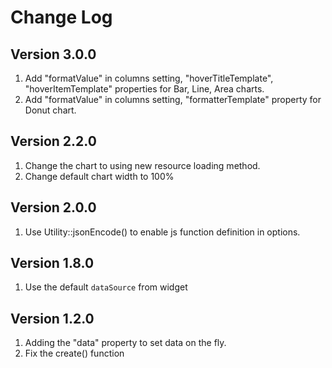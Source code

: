 # Change Log

## Version 3.0.0

1. Add "formatValue" in columns setting, "hoverTitleTemplate", "hoverItemTemplate" properties for Bar, Line, Area charts.
2. Add "formatValue" in columns setting, "formatterTemplate" property for Donut chart.

## Version 2.2.0

1. Change the chart to using new resource loading method.
2. Change default chart width to 100%    

## Version 2.0.0

1. Use Utility::jsonEncode() to enable js function definition in options.

## Version 1.8.0
1. Use the default `dataSource` from widget

## Version 1.2.0

1. Adding the "data" property to set data on the fly.
2. Fix the create() function